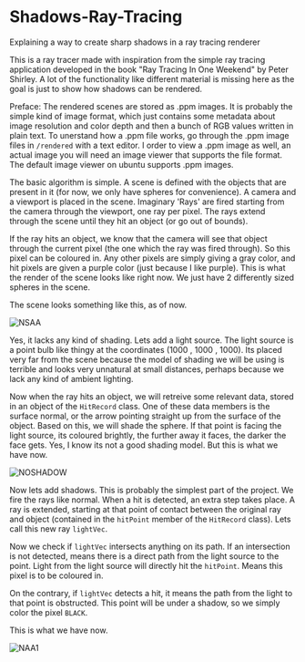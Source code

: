 # Shadows-Ray-Tracing
Explaining a way to create sharp shadows in a ray tracing renderer

This is a ray tracer made with inspiration from the simple ray tracing application developed in the book "Ray Tracing In One Weekend" by Peter Shirley.
A lot of the functionality like different material is missing here as the goal is just to show how shadows can be rendered.

Preface: The rendered scenes are stored as .ppm images. It is probably the simple kind of image format, which just contains some metadata about image resolution and color depth and then a bunch of RGB values written in plain text. To unerstand how a .ppm file works, go through the .ppm image files in ```/rendered``` with a text editor. I order to view a .ppm image as well, an actual image you will need an image viewer that supports the file format. The default image viewer on ubuntu supports .ppm images.

The basic algorithm is simple. A scene is defined with the objects that are present in it (for now, we only have spheres for convenience). A camera and a viewport is placed in the scene. Imaginary 'Rays' are fired starting from the camera through the viewport, one ray per pixel. The rays extend through the scene until they hit an object (or go out of bounds).

If the ray hits an object, we know that the camera will see that object through the current pixel (the one which the ray was fired through). So this pixel can be coloured in. Any other pixels are simply giving a gray color, and hit pixels are given a purple color (just because I like purple). This is what the render of the scene looks like right now. We just have 2 differently sized spheres in the scene.

The scene looks something like this, as of now.


![NSAA](https://github.com/Bruhout/Shadows-Ray-Tracing/assets/147948392/bf77168d-aca7-4a65-b53a-35520714b064)


Yes, it lacks any kind of shading. Lets add a light source.
The light source is a point bulb like thingy at the coordinates (1000 , 1000 , 1000). Its placed very far from the scene because the model of shading we will be using is terrible and looks very unnatural at small distances, perhaps because we lack any kind of ambient lighting.

Now when the ray hits an object, we will retreive some relevant data, stored in an object of the ```HitRecord``` class. One of these data members is the surface normal, or the arrow pointing straight up from the surface of the object.
Based on this, we will shade the sphere. If that point is facing the light source, its coloured brightly, the further away it faces, the darker the face gets.
Yes, I know its not a good shading model. But this is what we have now.


![NOSHADOW](https://github.com/Bruhout/Shadows-Ray-Tracing/assets/147948392/b5121f0b-e037-4fc1-906f-caecbf58ad41)


Now lets add shadows. This is probably the simplest part of the project.
We fire the rays like normal. When a hit is detected, an extra step takes place. A ray is extended, starting at that point of contact between the original ray and object (contained in the ```hitPoint``` member of the ```HitRecord``` class).
Lets call this new ray ```lightVec```.

Now we check if ```lightVec``` intersects anything on its path. If an intersection is not detected, means there is a direct path from the light source to the point. Light from the light source will directly hit the ```hitPoint```. Means this pixel is to be coloured in.

On the contrary, if ```lightVec``` detects a hit, it means the path from the light to that point is obstructed. This point will be under a shadow, so we simply color the pixel ```BLACK```.

This is what we have now.

![NAA1](https://github.com/Bruhout/Shadows-Ray-Tracing/assets/147948392/9c4c29a2-2ff3-4484-a5d7-e73176b6ad01)
